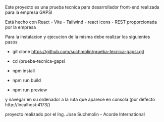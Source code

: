 Este proyecto es una prueba tecnica para desarrollador front-end realizada para la empresa GAPSI

Está hecho con React - Vite - Tailwind - react icons - REST proporcionada por la empresa

Para la instalacion y ejecucion de la misma debe realizar los siguientes pasos

- git clone https://github.com/suchmolin/prueba-tecnica-gapsi.git

- cd /prueba-tecnica-gapsi

- npm install

- npm run build

- npm run preview

y navegar en su ordenador a la ruta que aparece en consola (por defecto http://localhost:4173/)

proyecto realizado por el Ing. Jose Suchmolin - Acorde International
